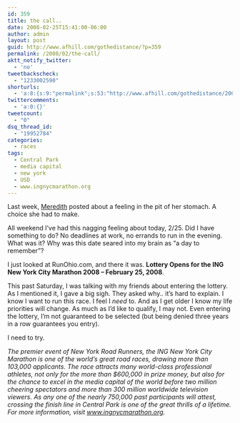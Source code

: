 ```yaml
---
id: 359
title: the call..
date: 2008-02-25T15:41:00-06:00
author: admin
layout: post
guid: http://www.afhill.com/gothedistance/?p=359
permalink: /2008/02/the-call/
aktt_notify_twitter:
  - 'no'
tweetbackscheck:
  - "1233002590"
shorturls:
  - 'a:8:{s:9:"permalink";s:53:"http://www.afhill.com/gothedistance/2008/02/the-call/";s:7:"tinyurl";s:25:"http://tinyurl.com/7b68w8";s:4:"isgd";s:17:"http://is.gd/gg9u";s:5:"bitly";s:18:"http://bit.ly/UXrq";s:5:"snipr";s:22:"http://snipr.com/a8zod";s:5:"snurl";s:22:"http://snurl.com/a8zod";s:7:"snipurl";s:24:"http://snipurl.com/a8zod";s:4:"trim";s:17:"http://tr.im/98uj";}'
twittercomments:
  - 'a:0:{}'
tweetcount:
  - "0"
dsq_thread_id:
  - "19952784"
categories:
  - races
tags:
  - Central Park
  - media capital
  - new york
  - USD
  - www.ingnycmarathon.org
---
```

Last week, [Meredith](http://meredithrunningworld.blogspot.com/2008/02/i-hate-decisions.html) posted about a feeling in the pit of her stomach. A choice she had to make. 

All weekend I&#8217;ve had this nagging feeling about today, 2/25. Did I have something to do? No deadlines at work, no errands to run in the evening. What was it? Why was this date seared into my brain as &#8220;a day to remember&#8221;?

I just looked at RunOhio.com, and there it was. **Lottery Opens for the ING New York City Marathon 2008 &#8211; February 25, 2008**.

This past Saturday, I was talking with my friends about entering the lottery. As I mentioned it, I gave a big sigh. They asked why.. it&#8217;s hard to explain. I know I want to run this race. I feel I _need_ to. And as I get older I know my life priorities will change. As much as I&#8217;d like to qualify, I may not. Even entering the lottery, I&#8217;m not guaranteed to be selected (but being denied three years in a row guarantees you entry). 

I need to try.

_The premier event of New York Road Runners, the ING New York City Marathon is one of the world&#8217;s great road races, drawing more than 103,000 applicants. The race attracts many world-class professional athletes, not only for the more than $600,000 in prize money, but also for the chance to excel in the media capital of the world before two million cheering spectators and more than 300 million worldwide television viewers. As any one of the nearly 750,000 past participants will attest, crossing the finish line in Central Park is one of the great thrills of a lifetime. For more information, visit www.ingnycmarathon.org._